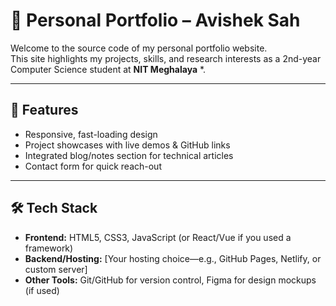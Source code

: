 # 🌟 Personal Portfolio – Avishek Sah

Welcome to the source code of my personal portfolio website.  
This site highlights my projects, skills, and research interests as a 2nd-year Computer Science student at **NIT Meghalaya** *.

---

## 🚀 Features
- Responsive, fast-loading design
- Project showcases with live demos & GitHub links
- Integrated blog/notes section for technical articles
- Contact form for quick reach-out

---

## 🛠️ Tech Stack
- **Frontend:** HTML5, CSS3, JavaScript (or React/Vue if you used a framework)
- **Backend/Hosting:** [Your hosting choice—e.g., GitHub Pages, Netlify, or custom server]
- **Other Tools:** Git/GitHub for version control, Figma for design mockups (if used)

